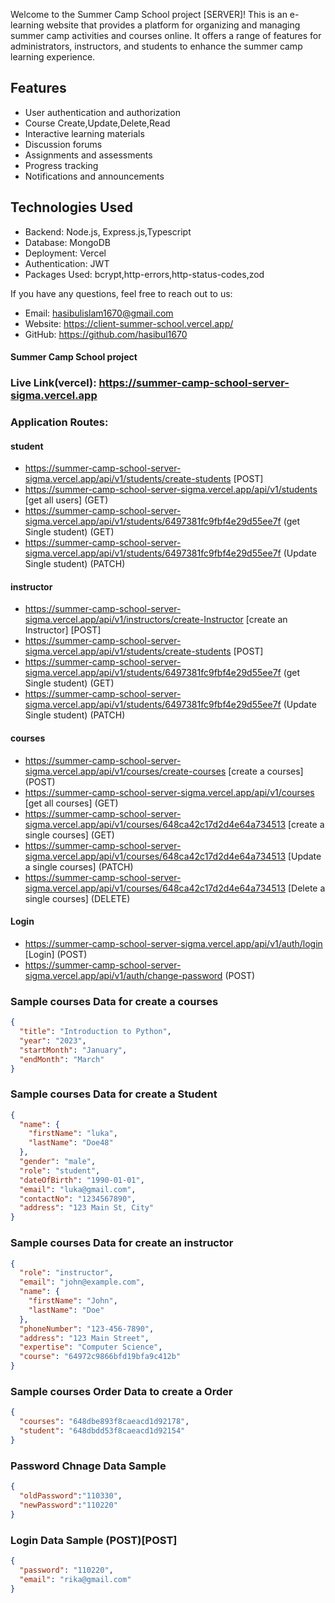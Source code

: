 
Welcome to the Summer Camp School project [SERVER]! This is an e-learning website that provides a platform for organizing and managing summer camp activities and courses online. It offers a range of features for administrators, instructors, and students to enhance the summer camp learning experience.

## Features

- User authentication and authorization
- Course Create,Update,Delete,Read
- Interactive learning materials
- Discussion forums
- Assignments and assessments
- Progress tracking
- Notifications and announcements

## Technologies Used

- Backend: Node.js, Express.js,Typescript
- Database: MongoDB
- Deployment: Vercel
- Authentication: JWT
- Packages Used: bcrypt,http-errors,http-status-codes,zod


If you have any questions, feel free to reach out to us:

- Email: hasibulislam1670@gmail.com
- Website: https://client-summer-school.vercel.app/
- GitHub: https://github.com/hasibul1670


#### Summer Camp School project 
### Live Link(vercel): https://summer-camp-school-server-sigma.vercel.app
### Application Routes:
#### student
- https://summer-camp-school-server-sigma.vercel.app/api/v1/students/create-students [POST]
- https://summer-camp-school-server-sigma.vercel.app/api/v1/students [get all users] (GET)
- https://summer-camp-school-server-sigma.vercel.app/api/v1/students/6497381fc9fbf4e29d55ee7f (get Single student) (GET)
- https://summer-camp-school-server-sigma.vercel.app/api/v1/students/6497381fc9fbf4e29d55ee7f (Update Single student) (PATCH)

#### instructor

- https://summer-camp-school-server-sigma.vercel.app/api/v1/instructors/create-Instructor [create an Instructor]  [POST]
- https://summer-camp-school-server-sigma.vercel.app/api/v1/students/create-students [POST]
- https://summer-camp-school-server-sigma.vercel.app/api/v1/students/6497381fc9fbf4e29d55ee7f (get Single student) (GET)
- https://summer-camp-school-server-sigma.vercel.app/api/v1/students/6497381fc9fbf4e29d55ee7f (Update Single student) (PATCH)
#### courses
- https://summer-camp-school-server-sigma.vercel.app/api/v1/courses/create-courses [create a courses] (POST)
- https://summer-camp-school-server-sigma.vercel.app/api/v1/courses [get all courses] (GET)
- https://summer-camp-school-server-sigma.vercel.app/api/v1/courses/648ca42c17d2d4e64a734513 [create a single courses] (GET)
- https://summer-camp-school-server-sigma.vercel.app/api/v1/courses/648ca42c17d2d4e64a734513 [Update a single courses] (PATCH)
- https://summer-camp-school-server-sigma.vercel.app/api/v1/courses/648ca42c17d2d4e64a734513 [Delete a single courses] (DELETE)


#### Login
- https://summer-camp-school-server-sigma.vercel.app/api/v1/auth/login [Login] (POST)
- https://summer-camp-school-server-sigma.vercel.app/api/v1/auth/change-password (POST)
### Sample courses Data for create a courses

```json
{
  "title": "Introduction to Python",
  "year": "2023",
  "startMonth": "January",
  "endMonth": "March"
}
```
### Sample courses Data for create a Student

```json
{
  "name": {
    "firstName": "luka",
    "lastName": "Doe48"
  },
  "gender": "male",
  "role": "student",
  "dateOfBirth": "1990-01-01",
  "email": "luka@gmail.com",
  "contactNo": "1234567890",
  "address": "123 Main St, City"
}
```
### Sample courses Data for create an instructor

```json
{
  "role": "instructor",
  "email": "john@example.com",
  "name": {
    "firstName": "John",
    "lastName": "Doe"
  },
  "phoneNumber": "123-456-7890",
  "address": "123 Main Street",
  "expertise": "Computer Science",
  "course": "64972c9866bfd19bfa9c412b"
}
```




### Sample courses Order Data to create a Order

```json
{
  "courses": "648dbe893f8caeacd1d92178",
  "student": "648dbdd53f8caeacd1d92154"
}
```

### Password Chnage Data Sample 

```json
{
  "oldPassword":"110330",
  "newPassword":"110220"
}
```
### Login Data Sample (POST)[POST]

```json
{
  "password": "110220",
  "email": "rika@gmail.com"
}
```


